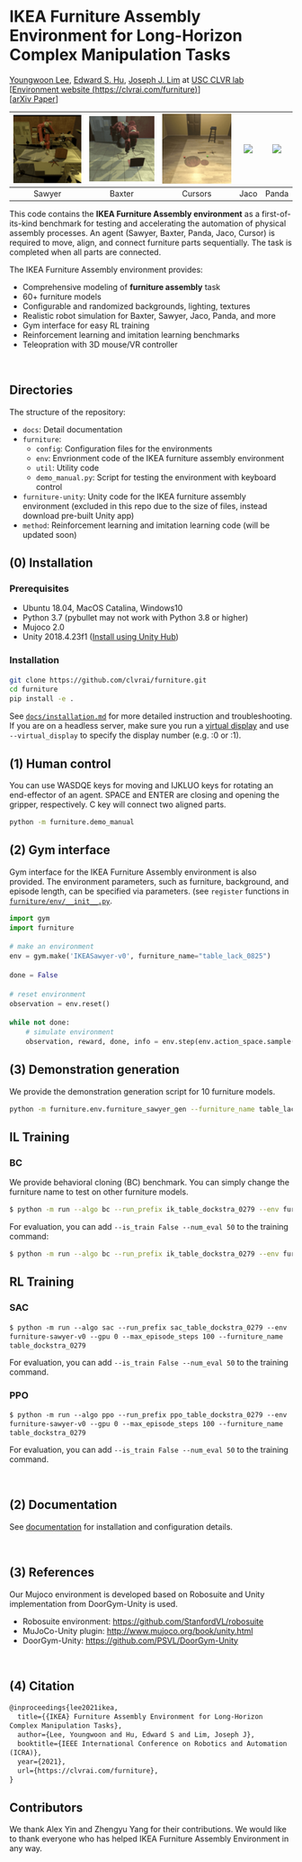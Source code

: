 # IKEA Furniture Assembly Environment for Long-Horizon Complex Manipulation Tasks

[Youngwoon Lee](https://youngwoon.github.io), [Edward S. Hu](https://www.edwardshu.com), [Joseph J. Lim](https://clvrai.com) at [USC CLVR lab](https://clvrai.com)<br/>
[[Environment website (https://clvrai.com/furniture)](https://clvrai.com/furniture)]<br/>
[[arXiv Paper](https://arxiv.org/abs/1911.07246)]

|![](docs/img/agents/video_sawyer_swivel_chair.gif)|![](docs/img/agents/video_baxter_chair.gif)|![](docs/img/agents/video_cursor_round_table.gif)|![](docs/img/agents/video_jaco_tvunit.gif)|![](docs/img/agents/video_panda_table.gif)|
| :---: | :---: | :---: |:---: |:---: |
| Sawyer | Baxter | Cursors | Jaco | Panda |


This code contains the **IKEA Furniture Assembly environment** as a first-of-its-kind benchmark for testing and accelerating the automation of physical assembly processes.
An agent (Sawyer, Baxter, Panda, Jaco, Cursor) is required to move, align, and connect furniture parts sequentially.
The task is completed when all parts are connected.


The IKEA Furniture Assembly environment provides:
- Comprehensive modeling of **furniture assembly** task
- 60+ furniture models
- Configurable and randomized backgrounds, lighting, textures
- Realistic robot simulation for Baxter, Sawyer, Jaco, Panda, and more
- Gym interface for easy RL training
- Reinforcement learning and imitation learning benchmarks
- Teleopration with 3D mouse/VR controller

<br>

## Directories
The structure of the repository:
- `docs`: Detail documentation
- `furniture`:
  - `config`: Configuration files for the environments
  - `env`: Envrionment code of the IKEA furniture assembly environment
  - `util`: Utility code
  - `demo_manual.py`: Script for testing the environment with keyboard control
- `furniture-unity`: Unity code for the IKEA furniture assembly environment (excluded in this repo due to the size of files, instead download pre-built Unity app)
- `method`: Reinforcement learning and imitation learning code (will be updated soon)


## (0) Installation

### Prerequisites
- Ubuntu 18.04, MacOS Catalina, Windows10
- Python 3.7 (pybullet may not work with Python 3.8 or higher)
- Mujoco 2.0
- Unity 2018.4.23f1 ([Install using Unity Hub](https://unity3d.com/get-unity/download))

### Installation
```bash
git clone https://github.com/clvrai/furniture.git
cd furniture
pip install -e .
```

See [`docs/installation.md`](docs/installation.md) for more detailed instruction and troubleshooting.<br/>
If you are on a headless server, make sure you run a [virtual display](docs/installation.md#virtual-display-on-headless-machines) and use `--virtual_display` to specify the display number (e.g. :0 or :1).


## (1) Human control
You can use WASDQE keys for moving and IJKLUO keys for rotating an end-effector of an agent. SPACE and ENTER are closing and opening the gripper, respectively. C key will connect two aligned parts.

```bash
python -m furniture.demo_manual
```

## (2) Gym interface
Gym interface for the IKEA Furniture Assembly environment is also provided. The environment parameters, such as furniture, background, and episode length, can be specified via parameters. (see `register` functions in [`furniture/env/__init__.py`](furniture/env/__init__.py).
```py
import gym
import furniture

# make an environment
env = gym.make('IKEASawyer-v0', furniture_name="table_lack_0825")

done = False

# reset environment
observation = env.reset()

while not done:
    # simulate environment
    observation, reward, done, info = env.step(env.action_space.sample())
```

## (3) Demonstration generation
We provide the demonstration generation script for 10 furniture models.
``` bash
python -m furniture.env.furniture_sawyer_gen --furniture_name table_lack_0825 --start_count 0 --n_demos 100
```

## IL Training


### BC
We provide behavioral cloning (BC) benchmark. You can simply change the furniture name to test on other furniture models.

```bash
$ python -m run --algo bc --run_prefix ik_table_dockstra_0279 --env furniture-sawyer-v0 --gpu 0 --max_episode_steps 500 --furniture_name table_dockstra_0279 --demo_path demos/Sawyer_table_dockstra_0279/Sawyer
```

For evaluation, you can add `--is_train False --num_eval 50` to the training command:
```bash
$ python -m run --algo bc --run_prefix ik_table_dockstra_0279 --env furniture-sawyer-v0 --gpu 0 --max_episode_steps 500 --furniture_name table_dockstra_0279 --demo_path demos/Sawyer_table_dockstra_0279/Sawyer --is_train False --num_eval 50
```

## RL Training

### SAC
```
$ python -m run --algo sac --run_prefix sac_table_dockstra_0279 --env furniture-sawyer-v0 --gpu 0 --max_episode_steps 100 --furniture_name table_dockstra_0279
```
For evaluation, you can add `--is_train False --num_eval 50` to the training command.

### PPO
```
$ python -m run --algo ppo --run_prefix ppo_table_dockstra_0279 --env furniture-sawyer-v0 --gpu 0 --max_episode_steps 100 --furniture_name table_dockstra_0279
```
For evaluation, you can add `--is_train False --num_eval 50` to the training command.

<br>

## (2) Documentation
See [documentation](docs/readme.md) for installation and configuration details.

<br>

## (3) References
Our Mujoco environment is developed based on Robosuite and Unity implementation from DoorGym-Unity is used.

* Robosuite environment: https://github.com/StanfordVL/robosuite
* MuJoCo-Unity plugin: http://www.mujoco.org/book/unity.html
* DoorGym-Unity: https://github.com/PSVL/DoorGym-Unity

<br>

## (4) Citation
```
@inproceedings{lee2021ikea,
  title={{IKEA} Furniture Assembly Environment for Long-Horizon Complex Manipulation Tasks},
  author={Lee, Youngwoon and Hu, Edward S and Lim, Joseph J},
  booktitle={IEEE International Conference on Robotics and Automation (ICRA)},
  year={2021},
  url={https://clvrai.com/furniture},
}
```

## Contributors
We thank Alex Yin and Zhengyu Yang for their contributions. We would like to thank everyone who has helped IKEA Furniture Assembly Environment in any way.

